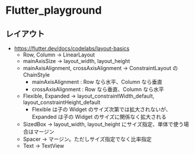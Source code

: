 # Flutter_playground

## レイアウト

* https://flutter.dev/docs/codelabs/layout-basics
  * Row, Column -> LinearLayout
  * mainAxisSize -> layout_width, layout_height
  * mainAxisAlignment, crossAxisAlignment -> ConstraintLayout の ChainStyle
    * mainAxisAlignment : Row なら水平、Column なら垂直
    * crossAxisAlignment : Row なら垂直、Column なら水平
  * Flexible, Expanded -> layout_constraintWidth_default, layout_constraintHeight_default
    * Flexible は子の Widget のサイズ次第では拡大されないが、Expanded は子の Widget のサイズに関係なく拡大される
  * SizedBox -> layout_width, layout_height にサイズ指定、単体で使う場合はマージン
  * Spacer -> マージン。ただしサイズ指定でなく比率指定
  * Text -> TextView
